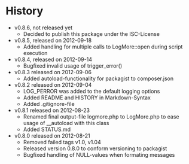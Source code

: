 # History

- v0.8.6, not released yet
	- Decided to publish this package under the ISC-License
- v0.8.5, released on 2012-09-18
	- Added handling for multiple calls to LogMore::open during
		script execution
- v0.8.4, released on 2012-09-14
	- Bugfixed invalid usage of trigger_error()
- v0.8.3 released on 2012-09-06
	- Added autoload-functionality for packagist to composer.json
- v0.8.2 released on 2012-09-04
	- LOG_PERROR was added to the default logging options
	- Added README and HISTORY in Markdown-Syntax
	- Added .gitignore-file
- v0.8.1 released on 2012-08-23
	- Renamed final output-file logmore.php to LogMore.php
		to ease usage of __autoload with this class
	- Added STATUS.md
- v0.8.0 released on 2012-08-21
	- Removed failed tags v1.0, v1.04
	- Released version 0.8.0 to conform versioning to packagist
	- Bugfixed handling of NULL-values when formating messages
